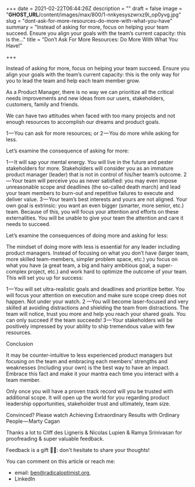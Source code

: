 +++
date = 2021-02-22T06:44:26Z
description = ""
draft = false
image = "__GHOST_URL__/content/images/max/800/1-nnkyesyszwrxz9i_op0yvg.jpg"
slug = "dont-ask-for-more-resources-do-more-with-what-you-have"
summary = "Instead of asking for more, focus on helping your team succeed. Ensure you align your goals with the team’s current capacity: this is the…"
title = "Don’t Ask For More Resources: Do More With What You Have!"

+++


Instead of asking for more, focus on helping your team succeed. Ensure you align your goals with the team’s current capacity: this is the only way for you to lead the team and help each team member grow.

As a Product Manager, there is no way we can prioritize all the critical needs improvements and new ideas from our users, stakeholders, customers, family and friends.

We can have two attitudes when faced with too many projects and not enough resources to accomplish our dreams and product goals.

1 — You can ask for more resources; or
2 — You do more while asking for less.

Let’s examine the consequence of asking for more:

1 — It will sap your mental energy. You will live in the future and pester stakeholders for more. Stakeholders will consider you as an immature product manager (leader) that is not in control of his/her team’s outcome.
2 — Your team will perceive you as never satisfied: you may even impose unreasonable scope and deadlines (the so-called death march) and lead your team members to burn-out and repetitive failures to execute and deliver value.
3 — Your team’s best interests and yours are not aligned. Your own goal is extrinsic: you want an even bigger (smarter, more senior, etc.) team. Because of this, you will focus your attention and efforts on these externalities. You will be unable to give your team the attention and care it needs to succeed.

Let’s examine the consequences of doing more and asking for less:

The mindset of doing more with less is essential for any leader including product managers. Instead of focusing on what you don’t have (larger team, more skilled team-members, simpler problem space, etc.) you focus on what you have (a great team, a big and hairy ambitious goal, a super-complex project, etc.) and work hard to optimize the outcome of your team. This will set you up for success:

1 — You will set ultra-realistic goals and deadlines and prioritize better. You will focus your attention on execution and make sure scope creep does not happen. Not under your watch.
2 —You will become laser-focused and very skilled at avoiding distractions and shielding the team from distractions. The team will notice, trust you more and help you reach your shared goals. You can only succeed if the team succeeds!
3 — Your stakeholders will be positively impressed by your ability to ship tremendous value with few resources.

Conclusion

It may be counter-intuitive to less experienced product managers but focusing on the team and embracing each members’ strengths and weaknesses (including your own) is the best way to have an impact. Embrace this fact and make it your mantra each time you interact with a team member.

Only once you will have a proven track record will you be trusted with additional scope. It will open up the world for you regarding product leadership opportunities, stakeholder trust and ultimately, team size.

Convinced? Please watch Achieving Extraordinary Results with Ordinary People — Marty Cagan

Thanks a lot to Cliff des Ligneris & Nicolas Lupien & Ramya Srinivasan for proofreading & super valuable feedback.

Feedback is a gift 🙏🏼: don't hesitate to share your thoughts!

You can comment on this article or reach me:
- email: ben@radicaloptimist.org,
- LinkedIn
